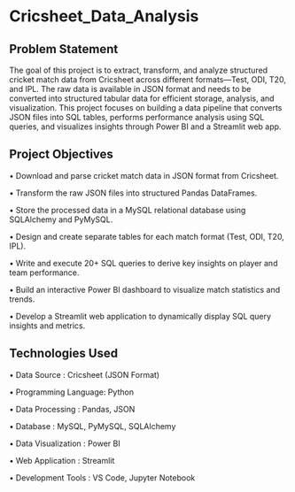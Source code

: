 # Cricsheet_Data_Analysis

## Problem Statement

The goal of this project is to extract, transform, and analyze structured cricket match data from Cricsheet across different formats—Test, ODI, T20, and IPL. The raw data is available in JSON format and needs to be converted into structured tabular data for efficient storage, analysis, and visualization. This project focuses on building a data pipeline that converts JSON files into SQL tables, performs performance analysis using SQL queries, and visualizes insights through Power BI and a Streamlit web app.

## Project Objectives

•	Download and parse cricket match data in JSON format from Cricsheet.

•	Transform the raw JSON files into structured Pandas DataFrames.

•	Store the processed data in a MySQL relational database using SQLAlchemy and PyMySQL.

•	Design and create separate tables for each match format (Test, ODI, T20, IPL).

•	Write and execute 20+ SQL queries to derive key insights on player and team performance.

•	Build an interactive Power BI dashboard to visualize match statistics and trends.

•	Develop a Streamlit web application to dynamically display SQL query insights and metrics.

## Technologies Used

•	Data Source         : Cricsheet (JSON Format)

•	Programming Language: Python

•	Data Processing     : Pandas, JSON

•	Database            : MySQL, PyMySQL, SQLAlchemy

•	Data Visualization  : Power BI

•	Web Application     : Streamlit

•	Development Tools   : VS Code, Jupyter Notebook
